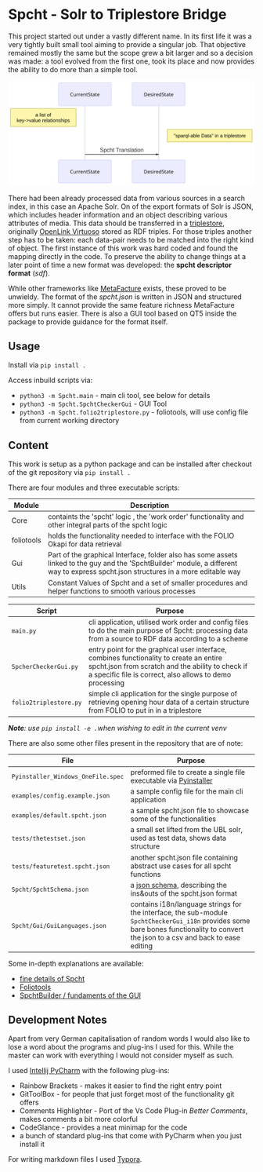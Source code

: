# Spcht - Solr to Triplestore Bridge

This project started out under a vastly different name. In its first life it was a very tightly built small tool aiming to provide a singular job. That objective remained mostly the same but the scope grew a bit larger and so a decision was made: a tool evolved from the first one, took its place and now provides the ability to do more than a simple tool.

![Simple diagram explaining the workflow](./README/simplediagram1.png)

There had been already processed data from various sources in a search index, in this case an Apache Solr. On of the export formats of Solr is JSON,  which includes header information and an object describing various attributes of media. This data should be transferred in a [triplestore](https://en.wikipedia.org/wiki/Triplestore), originally [OpenLink Virtuoso](https://virtuoso.openlinksw.com/) stored as RDF triples. For those triples another step has to be taken: each data-pair needs to be matched into the right kind of object. The first instance of this work was hard coded and found the mapping directly in the code. To preserve the ability to change things at a later point of time a new format was developed: the **spcht descriptor format** (*sdf*).

While other frameworks like [MetaFacture](https://github.com/metafacture) exists, these proved to be unwieldy. The format of the *spcht.json* is written in JSON and structured more simply. It cannot provide the same feature richness MetaFacture offers but runs easier. There is also a GUI tool based on QT5 inside the package to provide guidance for the format itself.

## Usage

Install via `pip install .`

Access inbuild scripts via:

* `python3 -m Spcht.main` - main cli tool, see below for details
* `python3 -m Spcht.SpchtCheckerGui` - GUI Tool
* `python3 -m Spcht.folio2triplestore.py` - foliotools, will use config file from current working directory

## Content

This work is setup as a python package and can be installed after checkout of the git repository via `pip install .`

There are four modules and three executable scripts:

| Module     | Description                                                  |
| ---------- | ------------------------------------------------------------ |
| Core       | containts the 'spcht' logic , the 'work order' functionality and other integral parts of the spcht logic |
| foliotools | holds the functionality needed to interface with the FOLIO Okapi for data retrieval |
| Gui        | Part of the graphical Interface, folder also has some assets linked to the guy and the 'SpchtBuilder' module, a different way to express spcht.json structures in a more editable way |
| Utils      | Constant Values of Spcht and a set of smaller procedures and helper functions to smooth various processes |

| Script                 | Purpose                                                      |
| ---------------------- | ------------------------------------------------------------ |
| `main.py`              | cli application, utilised work order and config files to do the main purpose of Spcht: processing data from a source to RDF data according to a scheme |
| `SpcherCheckerGui.py`  | entry point for the graphical user interface, combines functionality to create an entire spcht.json from scratch and the ability to check if a specific file is correct, also allows to demo processing |
| `folio2triplestore.py` | simple cli application for the single purpose of retrieving opening hour data of a certain structure from FOLIO to put in in a triplestore |

***Note**: use `pip install -e .`when wishing to edit in the current venv*

There are also some other files present in the repository that are of note:

| File                               | Purpose                                                      |
| ---------------------------------- | ------------------------------------------------------------ |
| `Pyinstaller_Windows_OneFile.spec` | preformed file to create a single file executable via [Pyinstaller](https://pyinstaller.readthedocs.io/en/stable/usage.html) |
| `examples/config.example.json`     | a sample config file for  the main cli application           |
| `examples/default.spcht.json`      | a sample spcht.json file to showcase some of the functionalities |
| `tests/thetestset.json`            | a small set lifted from the UBL solr, used as test data, shows data structure |
| `tests/featuretest.spcht.json`     | another spcht.json file containing abstract use cases for all spcht functions |
| `Spcht/SpchtSchema.json`           | a [json schema](https://json-schema.org/), describing the ins&outs of the spcht.json format |
| `Spcht/Gui/GuiLanguages.json`      | contains i18n/language strings for the interface, the sub-module `SpchtCheckerGui_i18n` provides some bare bones functionality to convert the json to a csv and back to ease editing |

Some in-depth explanations are available:

* [fine details of Spcht](./README/SpchtDescriptorDetails.md)
* [Foliotools](./README/Foliotools.md)
* [SpchtBuilder / fundaments of the GUI](./README/SpchtBuilder.md)

## Development Notes

Apart from very German capitalisation of random words I would also like to lose a word about the programs and plug-ins I used for this. While the master can work with everything I would not consider myself as such.

I used [Intellij PyCharm](https://www.jetbrains.com/pycharm/)  with the following plug-ins:

* Rainbow Brackets - makes it easier to find the right entry point
* GitToolBox - for people that just forget most of the functionality git offers
* Comments Highlighter - Port of the Vs Code Plug-in _Better Comments_, makes comments a bit more colorful
* CodeGlance - provides a neat minimap for the code
* a bunch of standard plug-ins that come with PyCharm when you just install it

For writing markdown files I used [Typora](https://typora.io/).

